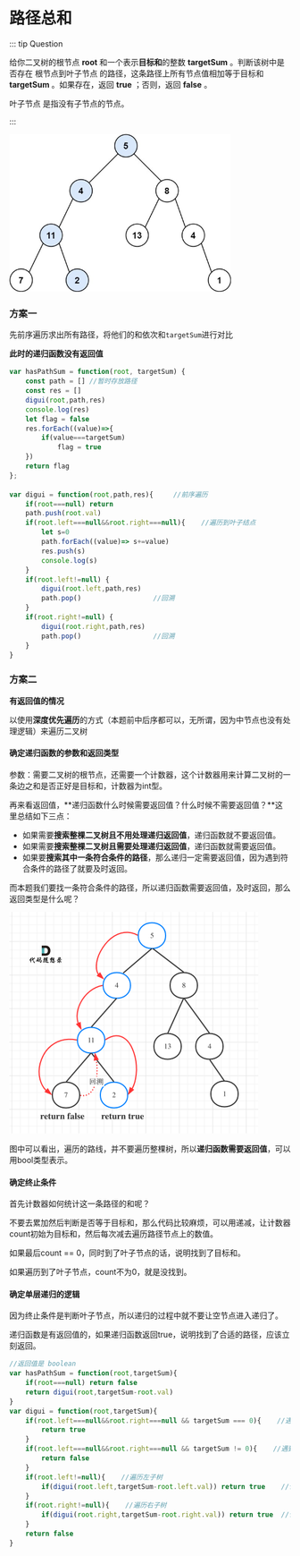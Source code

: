 # 路径总和

::: tip Question

给你二叉树的根节点 **root** 和一个表示**目标和**的整数 **targetSum** 。判断该树中是否存在 根节点到叶子节点 的路径，这条路径上所有节点值相加等于目标和 **targetSum** 。如果存在，返回 **true** ；否则，返回 **false** 。

叶子节点 是指没有子节点的节点。

:::

<img src="/images/pathsum1.jpg" alt="img" style="zoom:67%;" />

### 方案一

先前序遍历求出所有路径，将他们的和依次和`targetSum`进行对比

**此时的递归函数没有返回值**

```js
var hasPathSum = function(root, targetSum) {
    const path = [] //暂时存放路径
    const res = []
    digui(root,path,res)
    console.log(res)
    let flag = false
    res.forEach((value)=>{
        if(value===targetSum)   
            flag = true
    })
    return flag
};

var digui = function(root,path,res){     //前序遍历
    if(root===null) return
    path.push(root.val)		
    if(root.left===null&&root.right===null){    //遍历到叶子结点
        let s=0
        path.forEach((value)=> s+=value) 
        res.push(s)
        console.log(s)
    }	    
    if(root.left!=null) {
        digui(root.left,path,res) 
        path.pop()					//回溯
    }
    if(root.right!=null) {
        digui(root.right,path,res) 
        path.pop()					//回溯
    }
}
```

### 方案二

**有返回值的情况**

以使用**深度优先遍历**的方式（本题前中后序都可以，无所谓，因为中节点也没有处理逻辑）来遍历二叉树

#### 确定递归函数的参数和返回类型

参数：需要二叉树的根节点，还需要一个计数器，这个计数器用来计算二叉树的一条边之和是否正好是目标和，计数器为int型。

再来看返回值，**递归函数什么时候需要返回值？什么时候不需要返回值？**这里总结如下三点：

- 如果需要**搜索整棵二叉树且不用处理递归返回值**，递归函数就不要返回值。
- 如果需要**搜索整棵二叉树且需要处理递归返回值**，递归函数就需要返回值。 
- 如果要**搜索其中一条符合条件的路径**，那么递归一定需要返回值，因为遇到符合条件的路径了就要及时返回。

而本题我们要找一条符合条件的路径，所以递归函数需要返回值，及时返回，那么返回类型是什么呢？

<img src="/images/2021020316051216.png" alt="112.路径总和" style="zoom:50%;" />

图中可以看出，遍历的路线，并不要遍历整棵树，所以**递归函数需要返回值**，可以用bool类型表示。

#### 确定终止条件

首先计数器如何统计这一条路径的和呢？

不要去累加然后判断是否等于目标和，那么代码比较麻烦，可以用递减，让计数器count初始为目标和，然后每次减去遍历路径节点上的数值。

如果最后count == 0，同时到了叶子节点的话，说明找到了目标和。

如果遍历到了叶子节点，count不为0，就是没找到。

#### 确定单层递归的逻辑

因为终止条件是判断叶子节点，所以递归的过程中就不要让空节点进入递归了。

递归函数是有返回值的，如果递归函数返回true，说明找到了合适的路径，应该立刻返回。

```js
//返回值是 boolean
var hasPathSum = function(root,targetSum){   
    if(root===null) return false  
    return digui(root,targetSum-root.val)
}
var digui = function(root,targetSum){
    if(root.left===null&&root.right===null && targetSum === 0){    //遇到叶子节点，并且计数为0
        return true
    }
    if(root.left===null&&root.right===null && targetSum != 0){    //遇到叶子节点而没有找到合适的边，直接返回
        return false
    }
    if(root.left!=null){    //遍历左子树
        if(digui(root.left,targetSum-root.left.val)) return true    //包含回溯
    }
    if(root.right!=null){    //遍历右子树
        if(digui(root.right,targetSum-root.right.val)) return true  //包含回溯
    }
    return false
}

```

